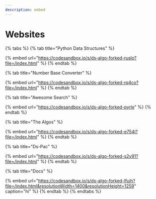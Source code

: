 ```yaml
---
description: embed
---
```


# Websites

{% tabs %} {% tab title="Python Data Structures" %}

{% embed url="https://codesandbox.io/s/ds-algo-forked-ruslo?file=/index.html" %} {% endtab %}

{% tab title="Number Base Converter" %}

{% embed url="https://codesandbox.io/s/ds-algo-forked-rq4co?file=/index.html" %} {% endtab %}

{% tab title="Awesome Search" %}

{% embed url="https://codesandbox.io/s/ds-algo-forked-pyrle" %} {% endtab %}

{% tab title="The Algos" %}

{% embed url="https://codesandbox.io/s/ds-algo-forked-e754i?file=/index.html" %} {% endtab %}

{% tab title="Ds-Pac" %}

{% embed url="https://codesandbox.io/s/ds-algo-forked-s2y91?file=/index.html" %} {% endtab %}

{% tab title="Docs" %}

{% embed url="https://codesandbox.io/s/ds-algo-forked-lfujh?file=/index.html&resolutionWidth=1400&resolutionHeight=1259" caption="hi" %} {% endtab %} {% endtabs %}
